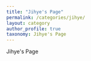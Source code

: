 ```yaml
---
title: "Jihye's Page"
permalink: /categories/jihye/
layout: category
author_profile: true
taxonomy: Jihye's Page
---
```


Jihye's Page
